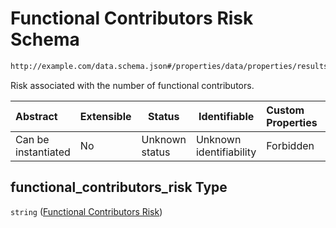 # Functional Contributors Risk Schema

```txt
http://example.com/data.schema.json#/properties/data/properties/results/properties/functional_contributors_risk
```

Risk associated with the number of functional contributors.


| Abstract            | Extensible | Status         | Identifiable            | Custom Properties | Additional Properties | Access Restrictions | Defined In                                                                 |
| :------------------ | ---------- | -------------- | ----------------------- | :---------------- | --------------------- | ------------------- | -------------------------------------------------------------------------- |
| Can be instantiated | No         | Unknown status | Unknown identifiability | Forbidden         | Allowed               | none                | [data.schema.json\*](../../out/v1/data.schema.json "open original schema") |

## functional_contributors_risk Type

`string` ([Functional Contributors Risk](data-properties-lowendinsight-analysis-data-properties-lowendinsight-per-repo-analysis-results-properties-functional-contributors-risk.md))
